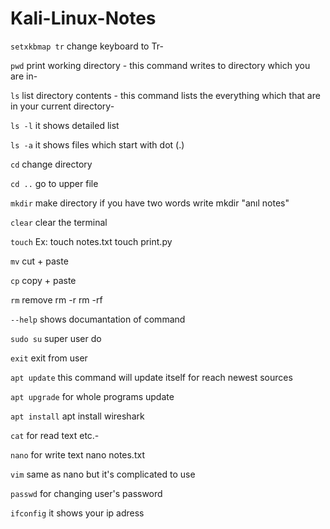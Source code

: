 # Kali-Linux-Notes


`setxkbmap tr` change keyboard to Tr-

`pwd` print working directory - this command writes to directory which you are in-

`ls` list directory contents - this command lists the everything which that are in your current directory-

`ls -l` it shows detailed list

`ls -a` it shows files which start with dot (.)

`cd` change directory

`cd ..`  go to upper file
  
`mkdir` make directory if you have two words write mkdir "anıl notes"

`clear` clear the terminal

`touch` Ex: touch notes.txt  touch print.py

`mv` cut + paste

`cp` copy + paste

`rm`  remove  rm -r   rm -rf

`--help`  shows documantation of command

`sudo su`  super user do

`exit`  exit from user

`apt update` this command will update itself for reach newest sources

`apt upgrade` for whole programs update

`apt install` apt install wireshark

`cat` for read text etc.-

`nano` for write text nano notes.txt

`vim` same as nano but it's complicated to use

`passwd` for changing user's password

`ifconfig` it shows your ip adress
